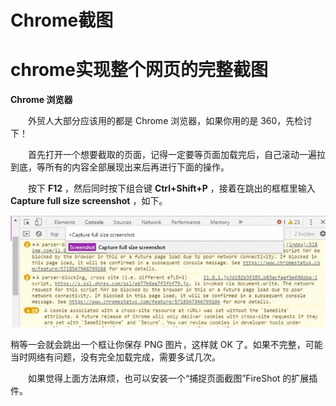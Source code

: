 # Chrome截图


# chrome实现整个网页的完整截图

**Chrome 浏览器**

　　外贸人大部分应该用的都是 Chrome 浏览器，如果你用的是 360，先检讨下！

　　首先打开一个想要截取的页面，记得一定要等页面加载完后，自己滚动一遍拉到底，等所有的内容全部展现出来后再进行下面的操作。

　　按下 **F12** ，然后同时按下组合键 **Ctrl+Shift+P** ，接着在跳出的框框里输入 **Capture full size screenshot** ，如下。

![](/top/nimg.ws.126.net.jpeg)

稍等一会就会跳出一个框让你保存 PNG 图片，这样就 OK 了。如果不完整，可能当时网络有问题，没有完全加载完成，需要多试几次。

　　如果觉得上面方法麻烦，也可以安装一个“捕捉页面截图”FireShot 的扩展插件。


